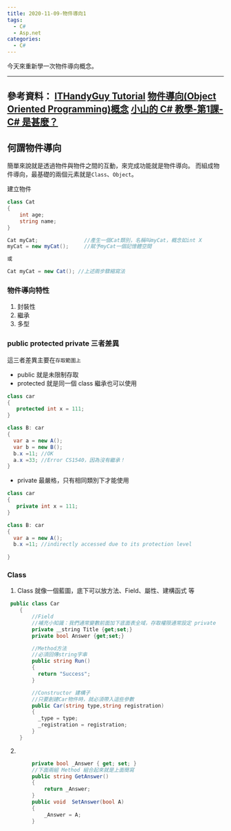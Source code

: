 ```yaml
---
title: 2020-11-09-物件導向1
tags:
  - C#
  - Asp.net
categories:
  - C#
---
```

今天來重新學一次物件導向概念。
<!-- more -->
---
參考資料：
[ITHandyGuy Tutorial](https://ithandyguytutorial.blogspot.com/2017/11/t002csharpoo.html)
[物件導向(Object Oriented Programming)概念](https://medium.com/@totoroLiu/%E7%89%A9%E4%BB%B6%E5%B0%8E%E5%90%91-object-oriented-programming-%E6%A6%82%E5%BF%B5-5f205d437fd6)
[小山的 C# 教學-第1課-C# 是甚麼？](https://www.youtube.com/watch?v=GDnI1_JyfwA&list=PLbXghSoQcLZtWqTA8q1NsByVpINoROHHe&index=2)
---
## 何謂物件導向
簡單來說就是透過物件與物件之間的互動，來完成功能就是物件導向。
而組成物件導向，最基礎的兩個元素就是`Class`、`Object`。

建立物件
```C#
class Cat
{
    int age;
    string name;
}

Cat myCat;               //產生一個Cat類別，名稱叫myCat，概念如int X
myCat = new myCat();     //賦予myCat一個記憶體空間

或

Cat myCat = new Cat(); //上述兩步驟縮寫法
```

### 物件導向特性
1. 封裝性
2. 繼承
3. 多型

### public protected private 三者差異
這三者差異主要在`存取範圍上`
- public 就是未限制存取
- protected 就是同一個 class 繼承也可以使用
```C#
class car
{
   protected int x = 111;
}

class B: car
{
  var a = new A();
  var b = new B();
  b.x =11; //OK
  a.x =33; //Error CS1540，因為沒有繼承！
}
```
- private 最嚴格，只有相同類別下才能使用
```C#
class car
{
   private int x = 111;
}

class B: car
{
  var a = new A();
  b.x =11; //indirectly accessed due to its protection level
  
}
```

### Class
1. Class 就像一個藍圖，底下可以放方法、Field、屬性、建構函式 等
```C#
 public class Car
    {
        //Field
        //補充小知識：我們通常變數前面加下底面表全域，存取權限通常設定 private
        private ＿string Title {get;set;}
        private bool Answer {get;set;}

        //Method方法
        //必須回傳string字串
        public string Run()
        {
          return "Success";
        }

        //Constructor 建構子
        //只要創建Car物件時，就必須帶入這些參數
        public Car(string type,string registration)
        {
          _type = type;
          _registration = registration;
        }
    }
```
2.
```C#
        private bool _Answer { get; set; }
        //下面兩組 Method 組合起來就是上面簡寫
        public string GetAnswer()
        {
            return _Answer;
        }
        public void  SetAnswer(bool A)
        {
            _Answer = A;
        }
```